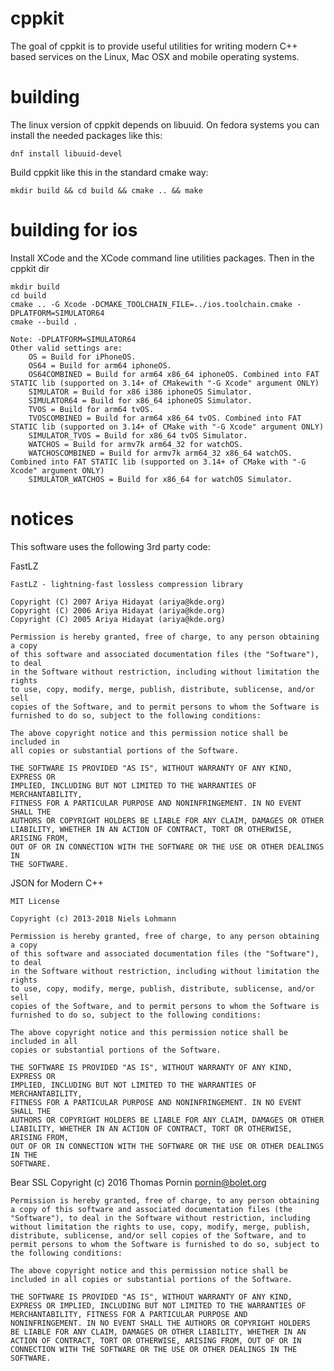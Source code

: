cppkit
======

The goal of cppkit is to provide useful utilities for writing modern C++ based services on the Linux, Mac OSX and mobile operating systems.

building
========

The linux version of cppkit depends on libuuid. On fedora systems you can install the needed packages like this:

	dnf install libuuid-devel

Build cppkit like this in the standard cmake way:

	mkdir build && cd build && cmake .. && make

building for ios
================

Install XCode and the XCode command line utilities packages. Then in the cppkit dir

	mkdir build
	cd build
	cmake .. -G Xcode -DCMAKE_TOOLCHAIN_FILE=../ios.toolchain.cmake -DPLATFORM=SIMULATOR64
    cmake --build .

	Note: -DPLATFORM=SIMULATOR64
	Other valid settings are:
		OS = Build for iPhoneOS.
		OS64 = Build for arm64 iphoneOS.
		OS64COMBINED = Build for arm64 x86_64 iphoneOS. Combined into FAT STATIC lib (supported on 3.14+ of CMakewith "-G Xcode" argument ONLY)
		SIMULATOR = Build for x86 i386 iphoneOS Simulator.
		SIMULATOR64 = Build for x86_64 iphoneOS Simulator.
		TVOS = Build for arm64 tvOS.
		TVOSCOMBINED = Build for arm64 x86_64 tvOS. Combined into FAT STATIC lib (supported on 3.14+ of CMake with "-G Xcode" argument ONLY)
		SIMULATOR_TVOS = Build for x86_64 tvOS Simulator.
		WATCHOS = Build for armv7k arm64_32 for watchOS.
		WATCHOSCOMBINED = Build for armv7k arm64_32 x86_64 watchOS. Combined into FAT STATIC lib (supported on 3.14+ of CMake with "-G Xcode" argument ONLY)
		SIMULATOR_WATCHOS = Build for x86_64 for watchOS Simulator.

notices
=======

This software uses the following 3rd party code:


FastLZ

	FastLZ - lightning-fast lossless compression library

	Copyright (C) 2007 Ariya Hidayat (ariya@kde.org)
	Copyright (C) 2006 Ariya Hidayat (ariya@kde.org)
	Copyright (C) 2005 Ariya Hidayat (ariya@kde.org)

	Permission is hereby granted, free of charge, to any person obtaining a copy
	of this software and associated documentation files (the "Software"), to deal
	in the Software without restriction, including without limitation the rights
	to use, copy, modify, merge, publish, distribute, sublicense, and/or sell
	copies of the Software, and to permit persons to whom the Software is
	furnished to do so, subject to the following conditions:

	The above copyright notice and this permission notice shall be included in
	all copies or substantial portions of the Software.

	THE SOFTWARE IS PROVIDED "AS IS", WITHOUT WARRANTY OF ANY KIND, EXPRESS OR
	IMPLIED, INCLUDING BUT NOT LIMITED TO THE WARRANTIES OF MERCHANTABILITY,
	FITNESS FOR A PARTICULAR PURPOSE AND NONINFRINGEMENT. IN NO EVENT SHALL THE
	AUTHORS OR COPYRIGHT HOLDERS BE LIABLE FOR ANY CLAIM, DAMAGES OR OTHER
	LIABILITY, WHETHER IN AN ACTION OF CONTRACT, TORT OR OTHERWISE, ARISING FROM,
	OUT OF OR IN CONNECTION WITH THE SOFTWARE OR THE USE OR OTHER DEALINGS IN
	THE SOFTWARE.


JSON for Modern C++

	MIT License 

	Copyright (c) 2013-2018 Niels Lohmann

	Permission is hereby granted, free of charge, to any person obtaining a copy
	of this software and associated documentation files (the "Software"), to deal
	in the Software without restriction, including without limitation the rights
	to use, copy, modify, merge, publish, distribute, sublicense, and/or sell
	copies of the Software, and to permit persons to whom the Software is
	furnished to do so, subject to the following conditions:

	The above copyright notice and this permission notice shall be included in all
	copies or substantial portions of the Software.

	THE SOFTWARE IS PROVIDED "AS IS", WITHOUT WARRANTY OF ANY KIND, EXPRESS OR
	IMPLIED, INCLUDING BUT NOT LIMITED TO THE WARRANTIES OF MERCHANTABILITY,
	FITNESS FOR A PARTICULAR PURPOSE AND NONINFRINGEMENT. IN NO EVENT SHALL THE
	AUTHORS OR COPYRIGHT HOLDERS BE LIABLE FOR ANY CLAIM, DAMAGES OR OTHER
	LIABILITY, WHETHER IN AN ACTION OF CONTRACT, TORT OR OTHERWISE, ARISING FROM,
	OUT OF OR IN CONNECTION WITH THE SOFTWARE OR THE USE OR OTHER DEALINGS IN THE
	SOFTWARE.


Bear SSL
	Copyright (c) 2016 Thomas Pornin <pornin@bolet.org>

	Permission is hereby granted, free of charge, to any person obtaining 
	a copy of this software and associated documentation files (the
	"Software"), to deal in the Software without restriction, including
	without limitation the rights to use, copy, modify, merge, publish,
	distribute, sublicense, and/or sell copies of the Software, and to
	permit persons to whom the Software is furnished to do so, subject to
	the following conditions:

	The above copyright notice and this permission notice shall be 
	included in all copies or substantial portions of the Software.

	THE SOFTWARE IS PROVIDED "AS IS", WITHOUT WARRANTY OF ANY KIND, 
	EXPRESS OR IMPLIED, INCLUDING BUT NOT LIMITED TO THE WARRANTIES OF
	MERCHANTABILITY, FITNESS FOR A PARTICULAR PURPOSE AND 
	NONINFRINGEMENT. IN NO EVENT SHALL THE AUTHORS OR COPYRIGHT HOLDERS
	BE LIABLE FOR ANY CLAIM, DAMAGES OR OTHER LIABILITY, WHETHER IN AN
	ACTION OF CONTRACT, TORT OR OTHERWISE, ARISING FROM, OUT OF OR IN
	CONNECTION WITH THE SOFTWARE OR THE USE OR OTHER DEALINGS IN THE
	SOFTWARE.
